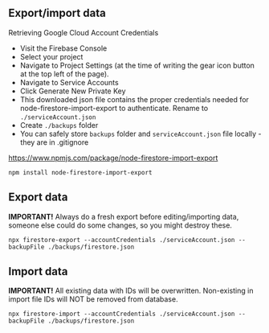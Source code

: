 ## Export/import data

Retrieving Google Cloud Account Credentials
- Visit the Firebase Console
- Select your project
- Navigate to Project Settings (at the time of writing the gear icon button at the top left of the page).
- Navigate to Service Accounts
- Click Generate New Private Key
- This downloaded json file contains the proper credentials needed for node-firestore-import-export to authenticate. Rename to `./serviceAccount.json`
- Create `./backups` folder
- You can safely store `backups` folder and `serviceAccount.json` file locally - they are in .gitignore

https://www.npmjs.com/package/node-firestore-import-export
```console
npm install node-firestore-import-export
```

## Export data
__IMPORTANT!__ Always do a fresh export before editing/importing data, someone else could do some changes, so you might destroy these.
```console
npx firestore-export --accountCredentials ./serviceAccount.json --backupFile ./backups/firestore.json
```

## Import data
__IMPORTANT!__ All existing data with IDs will be overwritten. Non-existing in import file IDs will NOT be removed from database.
```console
npx firestore-import --accountCredentials ./serviceAccount.json --backupFile ./backups/firestore.json
```
